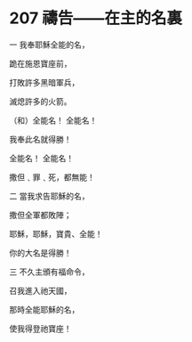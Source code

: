 # 207 禱告——在主的名裏

一 我奉耶穌全能的名，

跪在施恩寶座前，

打敗許多黑暗軍兵，

滅熄許多的火箭。

（和）全能名！ 全能名！

我奉此名就得勝！

全能名！ 全能名！

撒但﹑罪﹑死，都無能！

二 當我求告耶穌的名，

撒但全軍都敗陣；

耶穌，耶穌，寶貴、全能！

你的大名是得勝！

三 不久主頒有福命令，

召我進入祂天國，

那時全能耶穌的名，

使我得登祂寶座！

